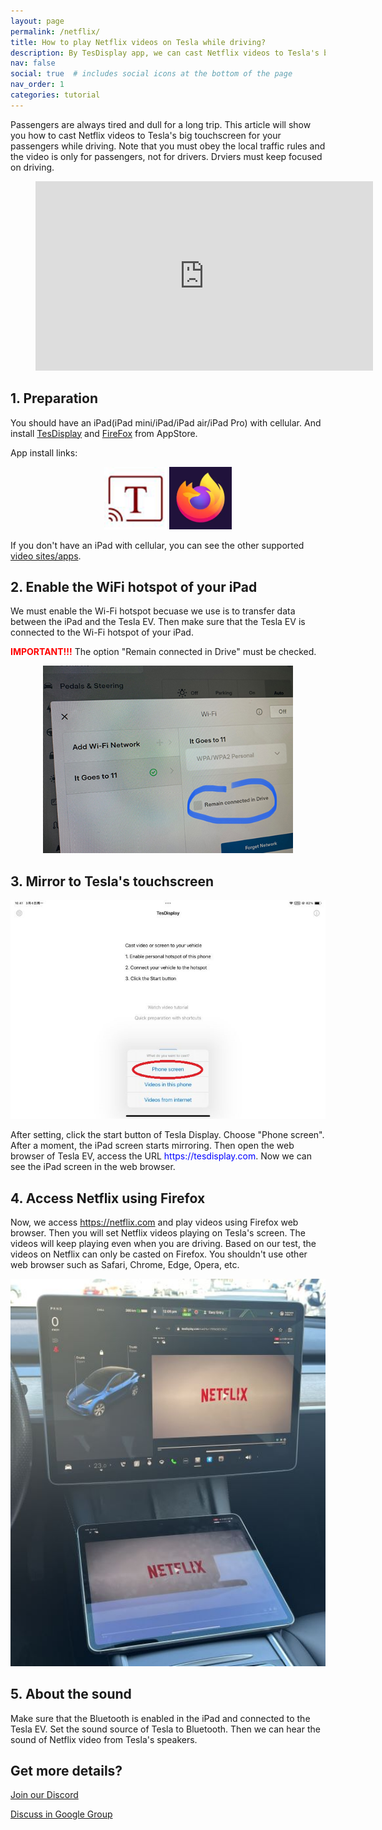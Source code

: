 ```yaml
---
layout: page
permalink: /netflix/
title: How to play Netflix videos on Tesla while driving?
description: By TesDisplay app, we can cast Netflix videos to Tesla's big touchscreen for all passengers while driving.
nav: false
social: true  # includes social icons at the bottom of the page
nav_order: 1
categories: tutorial
---
```


Passengers are always tired and dull for a long trip. This article will show you how to cast Netflix videos to Tesla's big touchscreen for your passengers while driving. Note that you must obey the local traffic rules and the video is only for passengers, not for drivers. Drviers must keep focused on driving.

<!-- blank line -->
<figure class="video-container">
  <iframe width="540" height="303" src="https://www.youtube.com/embed/O31JLO208nQ" frameborder="0" allowfullscreen="true"> </iframe>
</figure>
<!-- blank line -->

## 1. Preparation
You should have an iPad(iPad mini/iPad/iPad air/iPad Pro) with cellular.
And install <a href ="https://apps.apple.com/app/tesdisplay-screen-mirror/id6469987744">TesDisplay</a> and <a href="https://apps.apple.com/app/firefox-private-safe-browser/id989804926">FireFox</a> from AppStore.

App install links:
<p style="text-align: center;">
<a id="TesDisplay" href="https://apps.apple.com/app/tesdisplay-screen-mirror/id6469987744"><img src="/assets/img/logo.png" height="100px"></a>
<a id="FireFox" href="https://apps.apple.com/app/firefox-private-safe-browser/id989804926"><img src="/assets/img/firefox.webp" height="100px"></a>
</p>
If you don't have an iPad with cellular, you can see the other supported <a href="/sites">video sites/apps</a>.

## 2. Enable the WiFi hotspot of your iPad
<p>We must enable the Wi-Fi hotspot becuase we use is to transfer data between the iPad and the Tesla EV.
Then make sure that the Tesla EV is connected to the Wi-Fi hotspot of your iPad.</p>
<p><span style="color: red"><b>IMPORTANT!!!</b></span> The option "Remain connected in Drive" must be checked.</p>
<p style="text-align: center;"><img src="/assets/img/wifi-connected.jpg" height="300px"></p>

## 3. Mirror to Tesla's touchscreen
<p style="text-align: center;">
<img src="/assets/img/ipad-screen.jpg" alt="The start choice of TesDisplay app for using Uber" width="540px">
</p>
After setting, click the start button of Tesla Display. Choose "Phone screen". After a moment, the iPad screen starts mirroring.
Then open the web browser of Tesla EV, access the URL <span style="color:blue">https://tesdisplay.com</span>. Now we can see the iPad screen in the web browser.

## 4. Access Netflix using Firefox
Now, we access https://netflix.com and play videos using Firefox web browser. Then you will set Netflix videos playing on Tesla's screen. The videos will keep playing even when you are driving.
Based on our test, the videos on Netflix can only be casted on Firefox. You shouldn't use other web browser such as Safari, Chrome, Edge, Opera, etc.
<p style="text-align: center;">
<img src="/assets/img/netflix.jpg" alt="mirror Netflix video to Tesla using TesDisplay" width="590px">
</p>

## 5. About the sound
Make sure that the Bluetooth is enabled in the iPad and connected to the Tesla EV.
Set the sound source of Tesla to Bluetooth.
Then we can hear the sound of Netflix video from Tesla's speakers.

## Get more details?
<p><a href ="https://discord.gg/Tvbs9uWcN9" target="_blank">Join our Discord</a></p>
<p><a href ="https://groups.google.com/g/tesla-display" target="_blank">Discuss in Google Group</a></p>